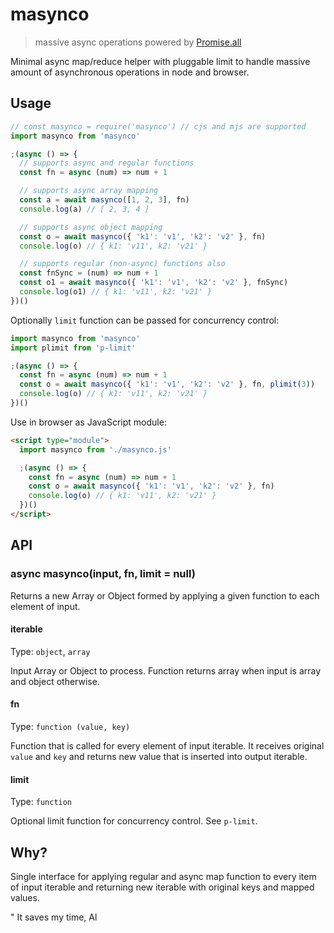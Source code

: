 # masynco

> massive async operations powered by [Promise.all](https://developer.mozilla.org/en-US/docs/Web/JavaScript/Reference/Global_Objects/Promise/all)

Minimal async map/reduce helper with pluggable limit to handle massive amount of asynchronous operations in node and browser.

## Usage

```javascript
// const masynco = require('masynco') // cjs and mjs are supported
import masynco from 'masynco'

;(async () => {
  // supports async and regular functions
  const fn = async (num) => num + 1

  // supports async array mapping
  const a = await masynco([1, 2, 3], fn)
  console.log(a) // [ 2, 3, 4 ]

  // supports async object mapping
  const o = await masynco({ 'k1': 'v1', 'k2': 'v2' }, fn)
  console.log(o) // { k1: 'v11', k2: 'v21' }

  // supports regular (non-async) functions also
  const fnSync = (num) => num + 1
  const o1 = await masynco({ 'k1': 'v1', 'k2': 'v2' }, fnSync)
  console.log(o1) // { k1: 'v11', k2: 'v21' }
})()
```

Optionally `limit` function can be passed for concurrency control:

```javascript
import masynco from 'masynco'
import plimit from 'p-limit'

;(async () => {
  const fn = async (num) => num + 1
  const o = await masynco({ 'k1': 'v1', 'k2': 'v2' }, fn, plimit(3))
  console.log(o) // { k1: 'v11', k2: 'v21' }
})()
```

Use in browser as JavaScript module:

```html
<script type="module">
  import masynco from './masynco.js'

  ;(async () => {
    const fn = async (num) => num + 1
    const o = await masynco({ 'k1': 'v1', 'k2': 'v2' }, fn)
    console.log(o) // { k1: 'v11', k2: 'v21' }
  })()
</script>
```

## API

### async masynco(input, fn, limit = null)

Returns a new Array or Object formed by applying a given function to each element of input.

#### iterable

Type: `object`, `array`

Input Array or Object to process. Function returns array when input is array and object otherwise.

#### fn

Type: `function (value, key)`

Function that is called for every element of input iterable. It receives original `value` and `key` and returns new value that is inserted into output iterable.

#### limit

Type: `function`

Optional limit function for concurrency control. See `p-limit`.

## Why?

Single interface for applying regular and async map function to every item of input iterable and returning new iterable with original keys and mapped values.

" It saves my time, Al
